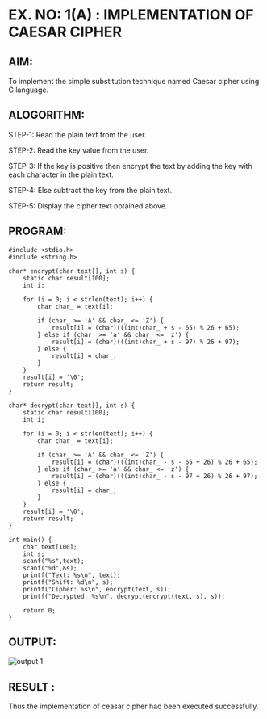 # EX. NO: 1(A) : IMPLEMENTATION OF CAESAR CIPHER

## AIM:
To implement the simple substitution technique named Caesar cipher using C language.

## ALOGORITHM:

STEP-1: Read the plain text from the user.

STEP-2: Read the key value from the user.

STEP-3: If the key is positive then encrypt the text by adding the key with each character in the plain text.

STEP-4: Else subtract the key from the plain text.

STEP-5: Display the cipher text obtained above.

## PROGRAM:
```
#include <stdio.h>
#include <string.h>

char* encrypt(char text[], int s) {
    static char result[100];
    int i;
    
    for (i = 0; i < strlen(text); i++) {
        char char_ = text[i];
        
        if (char_ >= 'A' && char_ <= 'Z') {
            result[i] = (char)(((int)char_ + s - 65) % 26 + 65);
        } else if (char_ >= 'a' && char_ <= 'z') {
            result[i] = (char)(((int)char_ + s - 97) % 26 + 97);
        } else {
            result[i] = char_;
        }
    }
    result[i] = '\0';
    return result;
}

char* decrypt(char text[], int s) {
    static char result[100];
    int i;
    
    for (i = 0; i < strlen(text); i++) {
        char char_ = text[i];
        
        if (char_ >= 'A' && char_ <= 'Z') {
            result[i] = (char)(((int)char_ - s - 65 + 26) % 26 + 65);
        } else if (char_ >= 'a' && char_ <= 'z') {
            result[i] = (char)(((int)char_ - s - 97 + 26) % 26 + 97);
        } else {
            result[i] = char_;
        }
    }
    result[i] = '\0';
    return result;
}

int main() {
    char text[100];
    int s;
    scanf("%s",text);
    scanf("%d",&s);
    printf("Text: %s\n", text);
    printf("Shift: %d\n", s);
    printf("Cipher: %s\n", encrypt(text, s));
    printf("Decrypted: %s\n", decrypt(encrypt(text, s), s));
    
    return 0;
}
```

## OUTPUT:


![output 1](https://github.com/user-attachments/assets/a587ebfd-89f0-490b-b0c8-0ab13d4ae519)



## RESULT :
 Thus the implementation of ceasar cipher had been executed successfully.
